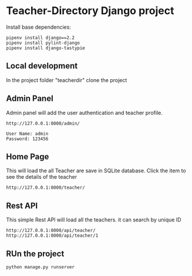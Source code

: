 # Teacher-Directory Django project

Install base dependencies:

```
pipenv install django==2.2
pipenv install pylint-django
pipenv install django-tastypie
```

## Local development
In the project folder "teacherdir" clone the project

## Admin Panel
Admin panel will add the user authentication and teacher profile.

```
http://127.0.0.1:8000/admin/

User Name: admin
Password: 123456
```

## Home Page
This will load the all Teacher are save in SQLite database.
Click the item to see the details of the teacher

```
http://127.0.0.1:8000/teacher/
```

## Rest API
This simple Rest APl will load all the teachers.
it can search by unique ID

```
http://127.0.0.1:8000/api/teacher/
http://127.0.0.1:8000/api/teacher/1
```

## RUn the project

```
python manage.py runserver
```

